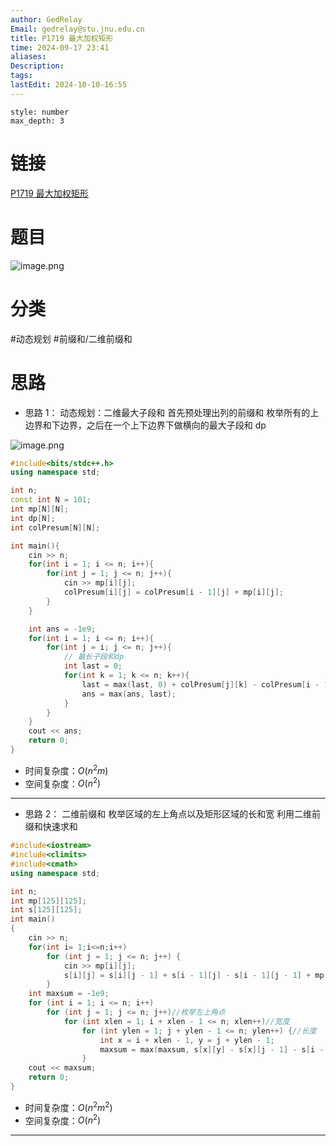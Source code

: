 ```yaml
---
author: GedRelay
Email: gedrelay@stu.jnu.edu.cn
title: P1719 最大加权矩形
time: 2024-09-17 23:41
aliases: 
Description: 
tags: 
lastEdit: 2024-10-10-16:55
---
```


```toc
style: number
max_depth: 3
```

# 链接
[P1719 最大加权矩形](https://www.luogu.com.cn/problem/P1719) 

# 题目
![image.png](https://ged-pic-bed.oss-cn-guangzhou.aliyuncs.com/img/202409172341112.png)


# 分类
#动态规划 #前缀和/二维前缀和 

# 思路
- 思路 1：
动态规划：二维最大子段和
首先预处理出列的前缀和
枚举所有的上边界和下边界，之后在一个上下边界下做横向的最大子段和 dp

![image.png](https://ged-pic-bed.oss-cn-guangzhou.aliyuncs.com/img/202403081603663.png)

```cpp
#include<bits/stdc++.h>
using namespace std;

int n;
const int N = 101;
int mp[N][N];
int dp[N];
int colPresum[N][N];

int main(){
    cin >> n;
    for(int i = 1; i <= n; i++){
        for(int j = 1; j <= n; j++){
            cin >> mp[i][j];
            colPresum[i][j] = colPresum[i - 1][j] + mp[i][j];
        }
    }

    int ans = -1e9;
    for(int i = 1; i <= n; i++){
        for(int j = i; j <= n; j++){
            // 最长子段和dp
            int last = 0;
            for(int k = 1; k <= n; k++){
                last = max(last, 0) + colPresum[j][k] - colPresum[i - 1][k];
                ans = max(ans, last);
            }
        }
    }
    cout << ans;    
    return 0;
}
```


- 时间复杂度：${O\left( n^{2} m \right)  }$ 
- 空间复杂度：${O\left( n^{2}  \right)  }$ 


---
- 思路 2：
二维前缀和
枚举区域的左上角点以及矩形区域的长和宽
利用二维前缀和快速求和


```cpp
#include<iostream>
#include<climits>
#include<cmath>
using namespace std;

int n;
int mp[125][125];
int s[125][125];
int main()
{
    cin >> n;
    for(int i= 1;i<=n;i++)
        for (int j = 1; j <= n; j++) {
            cin >> mp[i][j];
            s[i][j] = s[i][j - 1] + s[i - 1][j] - s[i - 1][j - 1] + mp[i][j];
        }
    int maxsum = -1e9;
    for (int i = 1; i <= n; i++)
        for (int j = 1; j <= n; j++)//枚举左上角点
            for (int xlen = 1; i + xlen - 1 <= n; xlen++)//宽度
                for (int ylen = 1; j + ylen - 1 <= n; ylen++) {//长度
                    int x = i + xlen - 1, y = j + ylen - 1;
                    maxsum = max(maxsum, s[x][y] - s[x][j - 1] - s[i - 1][y] + s[i - 1][j - 1]);
                }
    cout << maxsum;
    return 0;
}
```


- 时间复杂度：${O\left( n^{2} m^{2}  \right)  }$ 
- 空间复杂度：${O\left( n^{2}  \right)  }$ 


---
